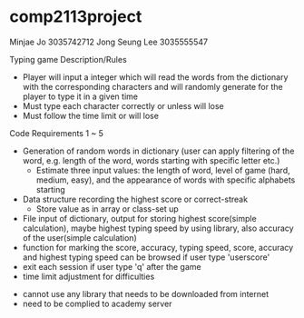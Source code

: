 # comp2113project
Minjae Jo 3035742712
Jong Seung Lee 3035555547
  
Typing game
Description/Rules
   - Player will input a integer which will read the words from the dictionary with the corresponding characters and will randomly generate for the player to type it in a given      time
   - Must type each character correctly or unless will lose 
   - Must follow the time limit or will lose

Code Requirements 1 ~ 5
  - Generation of random words in dictionary (user can apply filtering of the word, e.g. length of the word, words starting with specific letter etc.)
     - Estimate three input values: the length of word, level of game (hard, medium, easy), and the appearance of words with specific alphabets starting
  - Data structure recording the highest score or correct-streak
     - Store value as in array or class-set up
  - File input of dictionary, output for storing highest score(simple calculation), maybe highest typing speed by using <ctime> library, also accuracy of the user(simple calculation)
  - function for marking the score, accuracy, typing speed, score, accuracy and highest typing speed can be browsed if user type 'userscore'
  - exit each session if user type 'q' after the game
  - time limit adjustment for difficulties

* cannot use any library that needs to be downloaded from internet
* need to be complied to academy server
